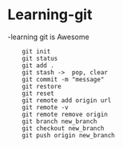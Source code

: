 # Learning-git
-learning git is Awesome
```console
    git init
    git status
    git add .
    git stash ->  pop, clear
    git commit -m "message"
    git restore 
    git reset
    git remote add origin url
    git remote -v
    git remote remove origin
    git branch new_branch
    git checkout new_branch
    git push origin new_branch

```